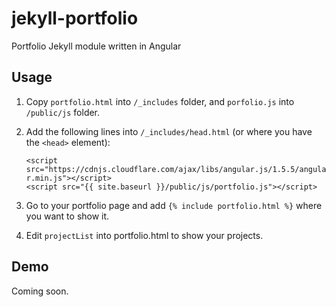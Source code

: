 # jekyll-portfolio
Portfolio Jekyll module written in Angular

## Usage

1. Copy `portfolio.html` into `/_includes` folder, and `porfolio.js` into `/public/js` folder.
2. Add the following lines into `/_includes/head.html` (or where you have the `<head>` element):

    `<script src="https://cdnjs.cloudflare.com/ajax/libs/angular.js/1.5.5/angular.min.js"></script>`<br>
    `<script src="{{ site.baseurl }}/public/js/portfolio.js"></script>`

2. Go to your portfolio page and add `{% include portfolio.html %}` where you want to show it.
3. Edit `projectList` into portfolio.html to show your projects.

## Demo

Coming soon.
